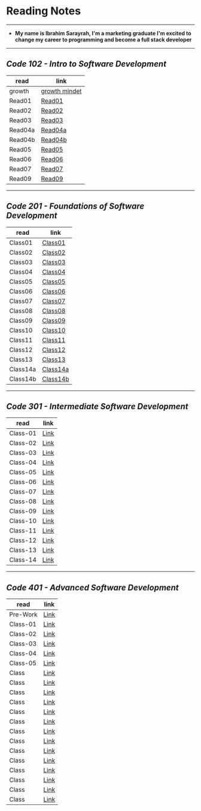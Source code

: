 # Reading Notes

___

* **My name is Ibrahim Sarayrah, I'm a marketing graduate I'm excited to change my career to programming and become a full stack developer**

___

## *Code 102 - Intro to Software Development*

| read        | link |
| ----------- | ----------- |
| growth      | [growth mindet](reading-notes-102/GrowthMindset.md) |
| Read01      | [Read01](reading-notes-102/Read01.md)      |
| Read02      | [Read02](reading-notes-102/Read02.md)      |
| Read03      | [Read03](reading-notes-102/Read03.md)      |
| Read04a     | [Read04a](reading-notes-102/Read04a.md)    |
| Read04b     | [Read04b](reading-notes-102/Read04b.md)    |
| Read05      | [Read05](reading-notes-102/Read05.md)      |
| Read06      | [Read06](reading-notes-102/Read06.md)      |
| Read07      | [Read07](reading-notes-102/Read07.md)      |
| Read09      | [Read09](reading-notes-102/Read09.md)      |

___

## *Code 201 - Foundations of Software Development*

| read        | link |
| ----------- | ----------- |
|   Class01   | [Class01](reading-notes-201/Class01.md)    |
|   Class02   | [Class02](reading-notes-201/Class02.md)    |
|   Class03   | [Class03](reading-notes-201/Class03.md)    |
|   Class04   | [Class04](reading-notes-201/Class04.md)    |
|   Class05   | [Class05](reading-notes-201/Class05.md)    |
|   Class06   | [Class06](reading-notes-201/Class06.md)    |
|   Class07   | [Class07](reading-notes-201/Class07.md)    |
|   Class08   | [Class08](reading-notes-201/Class08.md)    |
|   Class09   | [Class09](reading-notes-201/Class09.md)    |
|   Class10   | [Class10](reading-notes-201/Class10.md)    |
|   Class11   | [Class11](reading-notes-201/Class11.md)    |
|   Class12   | [Class12](reading-notes-201/Class12.md)    |
|   Class13   | [Class13](reading-notes-201/Class13.md)    |
|   Class14a  | [Class14a](reading-notes-201/Class14a.md)  |
|   Class14b  | [Class14b](reading-notes-201/Class14b.md)  |

___

## *Code 301 - Intermediate Software Development*

| read         | link   |
| -----------  | ----------- |
|   Class-01   | [Link](reading-notes-301/Class-01.md) |
|   Class-02   | [Link](reading-notes-301/Class-02.md) |
|   Class-03   | [Link](reading-notes-301/Class-03.md) |
|   Class-04   | [Link](reading-notes-301/Class-04.md) |
|   Class-05   | [Link](reading-notes-301/Class-05.md) |
|   Class-06   | [Link](reading-notes-301/Class-06.md) |
|   Class-07   | [Link](reading-notes-301/Class-07.md) |
|   Class-08   | [Link](reading-notes-301/Class-08.md) |
|   Class-09   | [Link](reading-notes-301/Class-09.md) |
|   Class-10   | [Link](reading-notes-301/Class-10.md) |
|   Class-11   | [Link](reading-notes-301/Class-11.md) |
|   Class-12   | [Link](reading-notes-301/Class-12.md) |
|   Class-13   | [Link](reading-notes-301/Class-13.md) |
|   Class-14   | [Link](reading-notes-301/Class-14.md) |

___

## *Code 401 - Advanced Software Development*

| read         | link   |
| -----------  | ----------- |
|   Pre-Work   | [Link](reading-notes-401/pre-work.md) |
|   Class-01   | [Link](reading-notes-401/Class-01.md) |
|   Class-02   | [Link](reading-notes-401/Class-02.md) |
|   Class-03   | [Link](reading-notes-401/Class-03.md) |
|   Class-04   | [Link](reading-notes-401/Class-04.md) |
|   Class-05   | [Link](reading-notes-401/Class-05.md) |
|   Class   | [Link]() |
|   Class   | [Link]() |
|   Class   | [Link]() |
|   Class   | [Link]() |
|   Class   | [Link]() |
|   Class   | [Link]() |
|   Class   | [Link]() |
|   Class   | [Link]() |
|   Class   | [Link]() |
|   Class   | [Link]() |
|   Class   | [Link]() |
|   Class   | [Link]() |
|   Class   | [Link]() |
|   Class   | [Link]() |
